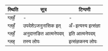 | स्थिति | सूत्र | टिप्पणी |
| ----- | ------- | ------ |
| ग्लहँ॒ | - | - |
| ग्लहँ॒ | उपदेशेऽजनुनासिक इत् | अँ-इत्यस्य इत्संज्ञा |
| ग्लहँ॒ | अनुदात्तङित आत्मनेपदम् | इति आत्मनेपदम् |
| ग्लह् | तस्य लोपः | इत्संज्ञकस्य लोपः |

